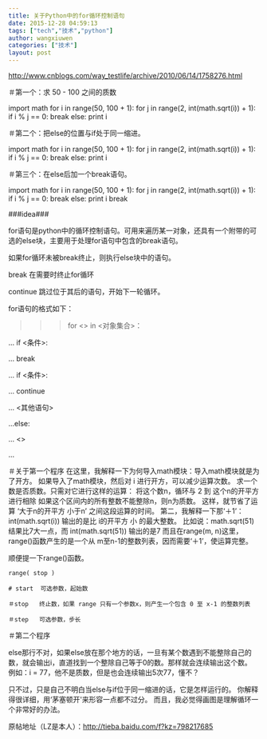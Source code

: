 ```yaml
---
title: 关于Python中的for循环控制语句
date: 2015-12-28 04:59:13
tags: ["tech","技术","python"]
author: wangxiuwen
categories: ["技术"]
layout: post
---
```



http://www.cnblogs.com/way_testlife/archive/2010/06/14/1758276.html


＃第一个：求 50 - 100 之间的质数

import math
for i in range(50, 100 + 1):
    for j in range(2, int(math.sqrt(i)) + 1):
        if i % j == 0:
            break
    else:
        print i



＃第二个：把else的位置与if处于同一缩进。

import math
for i in range(50, 100 + 1):
    for j in range(2, int(math.sqrt(i)) + 1):
        if i % j == 0:
           break
        else:
           print i



＃第三个：在else后加一个break语句。

import math
for i in range(50, 100 + 1):
    for j in range(2, int(math.sqrt(i)) + 1):
        if i % j == 0:
            break
        else:
            print i
            break



###idea###

for语句是python中的循环控制语句。可用来遍历某一对象，还具有一个附带的可选的else块，主要用于处理for语句中包含的break语句。

如果for循环未被break终止，则执行else块中的语句。

break 在需要时终止for循环

continue 跳过位于其后的语句，开始下一轮循环。

for语句的格式如下：

>>>for <> in <对象集合>：

...    if <条件>:

...        break

...    if <条件>:

...        continue

...    <其他语句>

...else:

...    <>

...



＃关于第一个程序
在这里，我解释一下为何导入math模块：导入math模块就是为了开方。
如果导入了math模块，然后对 i 进行开方，可以减少运算次数。
求一个数是否质数。只需对它进行这样的运算：
    将这个数n，循环与 2 到 这个n的开平方 进行相除
如果这个区间内的所有整数不能整除n，则n为质数。
这样，就节省了运算 ‘大于n的开平方 小于n’ 之间这段运算的时间。
第二，我解释一下那‘＋1’：
int(math.sqrt(i)) 输出的是比 i的开平方 小 的最大整数。
    比如说：math.sqrt(51) 结果比7大一点，而 int(math.sqrt(51)) 输出的是7
而且在range(m, n)这里，range()函数产生的是一个从 m至n-1的整数列表，因而需要‘＋1’，使运算完整。

  顺便提一下range()函数。

    range( stop )

    # start  可选参数，起始数

    ＃stop   终止数，如果 range 只有一个参数x，则产生一个包含 0 至 x-1 的整数列表

    ＃step   可选参数，步长



＃第二个程序

else那行不对，如果else放在那个地方的话，一旦有某个数遇到不能整除自己的数，就会输出i，直道找到一个整除自己等于0的数。那样就会连续输出这个数。
例如：i = 77，他不是质数，但是也会连续输出5次77，懂不？



只不过，只是自己不明白当else与if位于同一缩进的话，它是怎样运行的。
你解释得很详细，用‘茅塞顿开'来形容一点都不过分。
而且，我必觉得画图是理解循环一个非常好的办法。





原帖地址（LZ是本人）：http://tieba.baidu.com/f?kz=798217685

